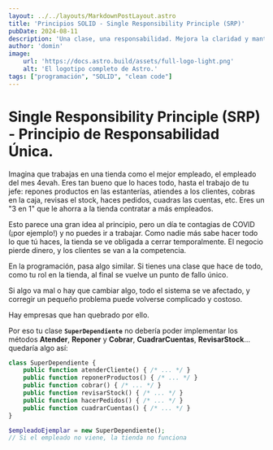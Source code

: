 ```yaml
---
layout: ../../layouts/MarkdownPostLayout.astro
title: 'Principios SOLID - Single Responsibility Principle (SRP)'
pubDate: 2024-08-11
description: 'Una clase, una responsabilidad. Mejora la claridad y mantenibilidad del código.'
author: 'domin'
image:
    url: 'https://docs.astro.build/assets/full-logo-light.png'
    alt: 'El logotipo completo de Astro.'
tags: ["programación", "SOLID", "clean code"]
---
```


# Single Responsibility Principle (SRP) - Principio de Responsabilidad Única.

Imagina que trabajas en una tienda como el mejor empleado, el empleado del mes 4evah.
Eres tan bueno que lo haces todo, hasta el trabajo de tu jefe: repones productos en las estanterías, atiendes a los clientes, cobras en la caja, revisas el stock, haces pedidos, cuadras las cuentas, etc. Eres un "3 en 1" que le ahorra a la tienda contratar a más empleados.

Esto parece una gran idea al principio, pero un día te contagias de COVID (¡por ejemplo!) y no puedes ir a trabajar. Como nadie más sabe hacer todo lo que tú haces, la tienda se ve obligada a cerrar temporalmente. El negocio pierde dinero, y los clientes se van a la competencia.

En la programación, pasa algo similar. Si tienes una clase que hace de todo, como tu rol en la tienda, al final se vuelve un punto de fallo único.

Si algo va mal o hay que cambiar algo, todo el sistema se ve afectado, y corregir un pequeño problema puede volverse complicado y costoso. 

Hay empresas que han quebrado por ello.

Por eso tu clase **`SuperDependiente`** no debería poder implementar los métodos **Atender**, **Reponer** y **Cobrar**, **CuadrarCuentas**, **RevisarStock**... quedaría algo así:

```php
class SuperDependiente {
    public function atenderCliente() { /* ... */ }
    public function reponerProductos() { /* ... */ }
    public function cobrar() { /* ... */ }
    public function revisarStock() { /* ... */ }
    public function hacerPedidos() { /* ... */ }
    public function cuadrarCuentas() { /* ... */ }
}

$empleadoEjemplar = new SuperDependiente();
// Si el empleado no viene, la tienda no funciona
```